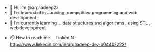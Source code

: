 - 👋 Hi, I’m @arghadeep23
- 👀 I’m interested in ...coding, competitive programming and web development.
- 🌱 I’m currently learning ... data structures and algorithms , using STL , web development
<!--- - 💞️ I’m looking to collaborate on ... --->
- 📫 How to reach me ... LinkedIN : https://www.linkedin.com/in/arghadeep-dey-b044b8222/

<!---
arghadeep23/arghadeep23 is a ✨ special ✨ repository because its `README.md` (this file) appears on your GitHub profile.
You can click the Preview link to take a look at your changes.
--->
